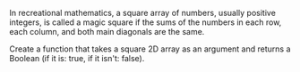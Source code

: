 In recreational mathematics, a square array of numbers, usually positive integers, is called a magic square 
if the sums of the numbers in each row, each column, and both main diagonals are the same.

Create a function that takes a square 2D array as an argument and returns a Boolean (if it is: true, if it isn't: false).
